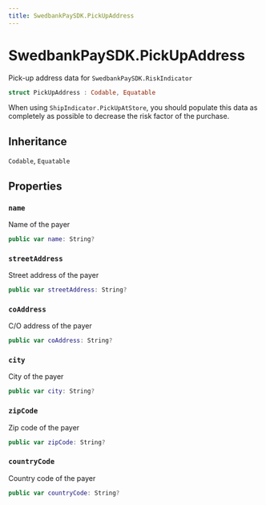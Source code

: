 ```yaml
---
title: SwedbankPaySDK.PickUpAddress
---
```

# SwedbankPaySDK.PickUpAddress

Pick-up address data for `SwedbankPaySDK.RiskIndicator`

``` swift
struct PickUpAddress : Codable, Equatable 
```

When using `ShipIndicator.PickUpAtStore`, you should populate this data as completely as
possible to decrease the risk factor of the purchase.

## Inheritance

`Codable`, `Equatable`

## Properties

### `name`

Name of the payer

``` swift
public var name: String?
```

### `streetAddress`

Street address of the payer

``` swift
public var streetAddress: String?
```

### `coAddress`

C/O address of the payer

``` swift
public var coAddress: String?
```

### `city`

City of the payer

``` swift
public var city: String?
```

### `zipCode`

Zip code of the payer

``` swift
public var zipCode: String?
```

### `countryCode`

Country code of the payer

``` swift
public var countryCode: String?
```
